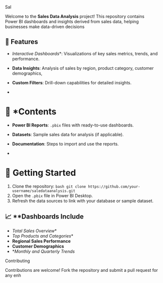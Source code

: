 Sal


Welcome to the **Sales Data Analysis** project! This repository contains Power BI dashboards and insights derived from sales data, helping businesses make data-driven decisions



## 📌 Features

- *Interactive Dashboards**: Visualizations of key sales metrics, trends, and performance.
- **Data Insights**: Analysis of sales by region, product category, customer demographics, 
- **Custom Filters**: Drill-down capabilities for detailed insights.

-

# 📂 *Contents

- **Power BI Reports**: `.pbix` files with ready-to-use dashboards.
- **Datasets**: Sample sales data for analysis (if applicable).
- **Documentation**: Steps to import and use the reports.

-

# 🚀 Getting Started

1. Clone the repository:
   ``bash
   git clone https://github.com/your-username/saledataanalysis.git
   ``
2. Open the `.pbix` file in Power BI Desktop.
3. Refresh the data sources to link with your database or sample dataset.

## 📈 **Dashboards Include

- *Total Sales Overview**
- *Top Products and Categories**
- **Regional Sales Performance**
- **Customer Demographics**
- **Monthly and Quarterly Trends*



 Contributing

Contributions are welcome! Fork the repository and submit a pull request for any enh







